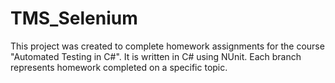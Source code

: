 # TMS_Selenium

This project was created to complete homework assignments for the course "Automated Testing in C#".   It is written in C# using NUnit. Each branch represents homework completed on a specific topic. 